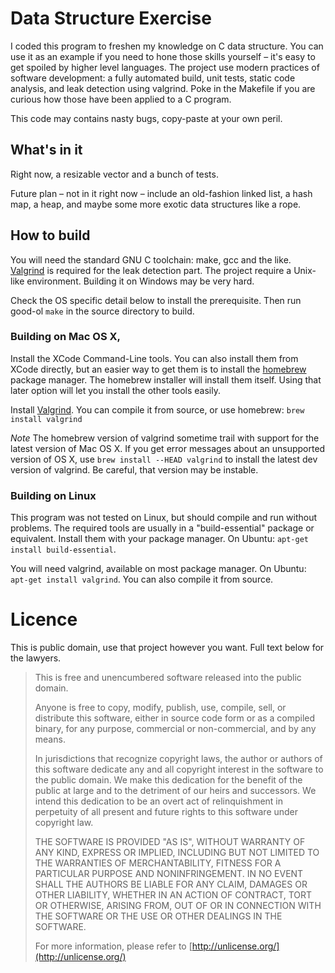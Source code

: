 Data Structure Exercise
=======================

I coded this program to freshen my knowledge on C data structure. You can use it as an example if you need to hone those skills yourself ­­– it's easy to get spoiled by higher level languages. The project use modern practices of software development: a fully automated build, unit tests, static code analysis, and leak detection using valgrind. Poke in the Makefile if you are curious how those have been applied to a C program.

This code may contains nasty bugs, copy-paste at your own peril. 

## What's in it

Right now, a resizable vector and a bunch of tests.

Future plan – not in it right now – include an old-fashion linked list, a hash map, a heap, and maybe some more exotic data structures like a rope.

## How to build

You will need the standard GNU C toolchain: make, gcc and the like. [Valgrind](http://valgrind.org) is required for the leak detection part. The project require a Unix-like environment. Building it on Windows may be very hard.

Check the OS specific detail below to install the prerequisite. Then run good-ol `make` in the source directory to build.

### Building on Mac OS X, 

Install the XCode Command-Line tools. You can also install them from XCode directly, but an easier way to get them is to install the [homebrew](http://brew.sh) package manager. The homebrew installer will install them itself. Using that later option will let you install the other tools easily. 

Install [Valgrind](http://valgrind.org). You can compile it from source, or use homebrew: `brew install valgrind`

*Note* The homebrew version of valgrind sometime trail with support for the latest version of Mac OS X. If you get error messages about an unsupported version of OS X, use `brew install --HEAD valgrind` to install the latest dev version of valgrind. Be careful, that version may be instable.

### Building on Linux 

This program was not tested on Linux, but should compile and run without problems. The required tools are usually in a "build-essential" package or equivalent. Install them with your package manager. On Ubuntu: `apt-get install build-essential`. 

You will need valgrind, available on most package manager. On Ubuntu: `apt-get install valgrind`. You can also compile it from source.

# Licence 

This is public domain, use that project however you want. Full text below for the lawyers.

> This is free and unencumbered software released into the public domain.
>
> Anyone is free to copy, modify, publish, use, compile, sell, or
distribute this software, either in source code form or as a compiled
binary, for any purpose, commercial or non-commercial, and by any
means.
>
> In jurisdictions that recognize copyright laws, the author or authors
of this software dedicate any and all copyright interest in the
software to the public domain. We make this dedication for the benefit
of the public at large and to the detriment of our heirs and
successors. We intend this dedication to be an overt act of
relinquishment in perpetuity of all present and future rights to this
software under copyright law.
>
> THE SOFTWARE IS PROVIDED "AS IS", WITHOUT WARRANTY OF ANY KIND,
EXPRESS OR IMPLIED, INCLUDING BUT NOT LIMITED TO THE WARRANTIES OF
MERCHANTABILITY, FITNESS FOR A PARTICULAR PURPOSE AND NONINFRINGEMENT.
IN NO EVENT SHALL THE AUTHORS BE LIABLE FOR ANY CLAIM, DAMAGES OR
OTHER LIABILITY, WHETHER IN AN ACTION OF CONTRACT, TORT OR OTHERWISE,
ARISING FROM, OUT OF OR IN CONNECTION WITH THE SOFTWARE OR THE USE OR
OTHER DEALINGS IN THE SOFTWARE.
>
> For more information, please refer to [http://unlicense.org/](http://unlicense.org/)
